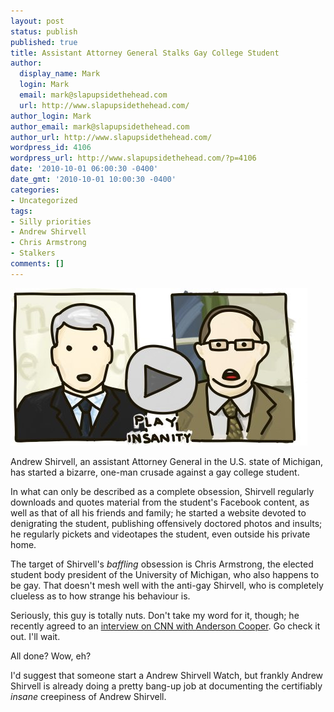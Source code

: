 ```yaml
---
layout: post
status: publish
published: true
title: Assistant Attorney General Stalks Gay College Student
author:
  display_name: Mark
  login: Mark
  email: mark@slapupsidethehead.com
  url: http://www.slapupsidethehead.com/
author_login: Mark
author_email: mark@slapupsidethehead.com
author_url: http://www.slapupsidethehead.com/
wordpress_id: 4106
wordpress_url: http://www.slapupsidethehead.com/?p=4106
date: '2010-10-01 06:00:30 -0400'
date_gmt: '2010-10-01 10:00:30 -0400'
categories:
- Uncategorized
tags:
- Silly priorities
- Andrew Shirvell
- Chris Armstrong
- Stalkers
comments: []
---
```

[![Play Insanity: A clip of an Anderson Cooper interview with Andrew Shirvell](/wp-content/media/2010/10/play-insanity.jpg "You gotta see this, seriously.")](http://www.youtube.com/watch?v=PwObjKZg9Jw)

Andrew Shirvell, an assistant Attorney General in the U.S. state of Michigan, has started a bizarre, one-man crusade against a gay college student.

In what can only be described as a complete obsession, Shirvell regularly downloads and quotes material from the student's Facebook content, as well as that of all his friends and family; he started a website devoted to denigrating the student, publishing offensively doctored photos and insults; he regularly pickets and videotapes the student, even outside his private home.

The target of Shirvell's _baffling_ obsession is Chris Armstrong, the elected student body president of the University of Michigan, who also happens to be gay. That doesn't mesh well with the anti-gay Shirvell, who is completely clueless as to how strange his behaviour is.

Seriously, this guy is totally nuts. Don't take my word for it, though; he recently agreed to an [interview on CNN with Anderson Cooper](http://www.youtube.com/watch?v=PwObjKZg9Jw "It's crazier than a clown-dressed squirrel eating a durian while parachuting."). Go check it out. I'll wait.

All done? Wow, eh?

I'd suggest that someone start a Andrew Shirvell Watch, but frankly Andrew Shirvell is already doing a pretty bang-up job at documenting the certifiably _insane_ creepiness of Andrew Shirvell.

